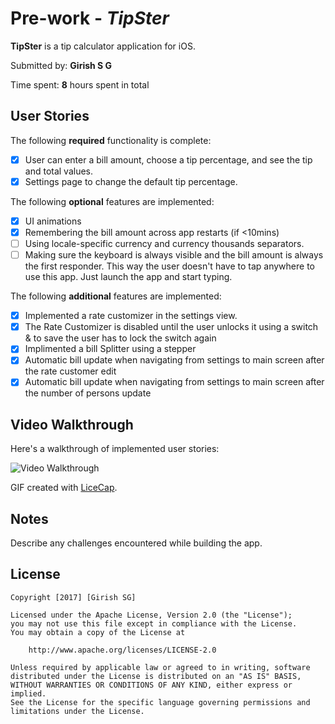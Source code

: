 # Pre-work - *TipSter*

**TipSter** is a tip calculator application for iOS.

Submitted by: **Girish S G**

Time spent: **8** hours spent in total

## User Stories

The following **required** functionality is complete:

* [X] User can enter a bill amount, choose a tip percentage, and see the tip and total values.
* [X] Settings page to change the default tip percentage.

The following **optional** features are implemented:
* [X] UI animations
* [X] Remembering the bill amount across app restarts (if <10mins)
* [ ] Using locale-specific currency and currency thousands separators.
* [ ] Making sure the keyboard is always visible and the bill amount is always the first responder. This way the user doesn't have to tap anywhere to use this app. Just launch the app and start typing.

The following **additional** features are implemented:

* [X] Implemented a rate customizer in the settings view.
* [X] The Rate Customizer is disabled until the user unlocks it using a switch & to save the user has to lock the switch again
* [X] Implimented a bill Splitter using a stepper
* [X] Automatic bill update when navigating from settings to main screen after the rate customer edit
* [X] Automatic bill update when navigating from settings to main screen after the number of persons update

## Video Walkthrough 

Here's a walkthrough of implemented user stories:

<img src='https://cloud.githubusercontent.com/assets/22742130/23576251/2468e194-0055-11e7-9e96-657a2042f3e9.gif' width='' alt='Video Walkthrough' />

GIF created with [LiceCap](http://www.cockos.com/licecap/).

## Notes

Describe any challenges encountered while building the app.

## License

    Copyright [2017] [Girish SG]

    Licensed under the Apache License, Version 2.0 (the "License");
    you may not use this file except in compliance with the License.
    You may obtain a copy of the License at

        http://www.apache.org/licenses/LICENSE-2.0

    Unless required by applicable law or agreed to in writing, software
    distributed under the License is distributed on an "AS IS" BASIS,
    WITHOUT WARRANTIES OR CONDITIONS OF ANY KIND, either express or implied.
    See the License for the specific language governing permissions and
    limitations under the License.
